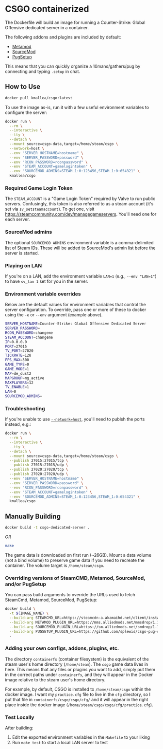 # CSGO containerized

The Dockerfile will build an image for running a Counter-Strike: Global Offensive dedicated server in a container.

The following addons and plugins are included by default:

- [Metamod](https://www.sourcemm.net/)
- [SourceMod](https://www.sourcemod.net/)
- [PugSetup](https://github.com/splewis/csgo-pug-setup)

This means that you can quickly organize a 10mans/gathers/pug by connecting and typing `.setup` in chat.

## How to Use

```bash
docker pull kmallea/csgo:latest
```

To use the image as-is, run it with a few useful environment variables to configure the server:

```bash
docker run \
  --rm \
  --interactive \
  --tty \
  --detach \
  --mount source=csgo-data,target=/home/steam/csgo \
  --network=host \
  --env "SERVER_HOSTNAME=hostname" \
  --env "SERVER_PASSWORD=password" \
  --env "RCON_PASSWORD=rconpassword" \
  --env "STEAM_ACCOUNT=gamelogintoken" \
  --env "SOURCEMOD_ADMINS=STEAM_1:0:123456,STEAM_1:0:654321" \
  kmallea/csgo
```

### Required Game Login Token

The `STEAM_ACCOUNT` is a "Game Login Token" required by Valve to run public servers. Confusingly, this token is also referred to as a steam account (it's set via `sv_setsteamaccount`). To get one, visit https://steamcommunity.com/dev/managegameservers. You'll need one for each server.

### SourceMod admins

The optional `SOURCEMOD_ADMINS` environment variable is a comma-delimited list of Steam IDs. These will be added to SourceMod's admin list before the server is started.

### Playing on LAN

If you're on a LAN, add the environment variable `LAN=1` (e.g., `--env "LAN=1"`) to have `sv_lan 1` set for you in the server.


### Environment variable overrides

Below are the default values for environment variables that control the server configuration. To override, pass one or more of these to docker using the `-e` or `--env` argument (example above).

```bash
SERVER_HOSTNAME=Counter-Strike: Global Offensive Dedicated Server
SERVER_PASSWORD=
RCON_PASSWORD=changeme
STEAM_ACCOUNT=changeme
IP=0.0.0.0
PORT=27015
TV_PORT=27020
TICKRATE=128
FPS_MAX=300
GAME_TYPE=0
GAME_MODE=1
MAP=de_dust2
MAPGROUP=mg_active
MAXPLAYERS=12
TV_ENABLE=1
LAN=0
SOURCEMOD_ADMINS=
```

### Troubleshooting

If you're unable to use [`--network=host`](https://docs.docker.com/network/host/), you'll need to publsh the ports instead, e.g.:

```bash
docker run \
  --rm \
  --interactive \
  --tty \
  --detach \
  --mount source=csgo-data,target=/home/steam/csgo \
  --publish 27015:27015/tcp \
  --publish 27015:27015/udp \
  --publish 27020:27020/tcp \
  --publish 27020:27020/udp \
  --env "SERVER_HOSTNAME=hostname" \
  --env "SERVER_PASSWORD=password" \
  --env "RCON_PASSWORD=rconpassword" \
  --env "STEAM_ACCOUNT=gamelogintoken" \
  --env "SOURCEMOD_ADMINS=STEAM_1:0:123456,STEAM_1:0:654321" \
  kmallea/csgo
```

## Manually Building

```bash
docker build -t csgo-dedicated-server .
```

_OR_

```bash
make
```

The game data is downloaded on first run (~26GB). Mount a data volume (not a bind volume) to preserve game data if you need to recreate the container. The volume target is `/home/steam/csgo`.

### Overriding versions of SteamCMD, Metamod, SourceMod, and/or PugSetup

You can pass build arguments to override the URLs used to fetch SteamCmd, Metamod, SourceMod, PugSetup:

```bash
docker build \
  -t $(IMAGE_NAME) \
  --build-arg STEAMCMD_URL=https://steamcdn-a.akamaihd.net/client/installer/steamcmd_linux.tar.gz \
  --build-arg METAMOD_PLUGIN_URL=https://mms.alliedmods.net/mmsdrop/1.10/mmsource-1.10.7-git971-linux.tar.gz \
  --build-arg SOURCEMOD_PLUGIN_URL=https://sm.alliedmods.net/smdrop/1.10/sourcemod-1.10.0-git6474-linux.tar.gz \
  --build-arg PUGSETUP_PLUGIN_URL=https://github.com/splewis/csgo-pug-setup/releases/download/2.0.5/pugsetup_2.0.5.zip \
  .
```

### Adding your own configs, addons, plugins, etc.

The directory `containerfs` (container filesystem) is the equivalent of the steam user's home directory (`/home/steam`). The `csgo` game data lives in here. This means that any files or plugins you want to add, simply put them in the correct paths under `containerfs`, and they will appear in the Docker image relative to the steam user's home directory.

For example, by default, CSGO is installed to `/home/steam/csgo` within the docker image. I want my `practice.cfg` file to live in the `cfg` directory, so I put that file in `containerfs/csgo/csgo/cfg/` and it will appear in the right place inside the docker image (`/home/steam/csgo/csgo/cfg/practice.cfg`).

### Test Locally

After building:

1. Edit the exported environment variables in the `Makefile` to your liking
2. Run `make test` to start a local LAN server to test